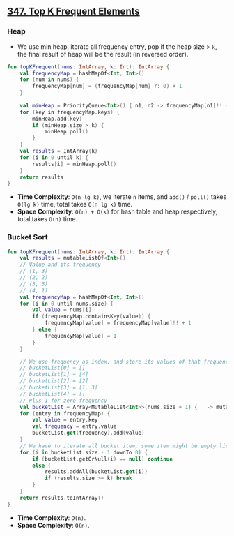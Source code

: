 ## [347. Top K Frequent Elements](https://leetcode.com/problems/top-k-frequent-elements/)

### Heap
* We use min heap, iterate all frequency entry, pop if the heap size > `k`, the final result of heap will be the result (in reversed order).

```kotlin
fun topKFrequent(nums: IntArray, k: Int): IntArray {
    val frequencyMap = hashMapOf<Int, Int>()
    for (num in nums) {
        frequencyMap[num] = (frequencyMap[num] ?: 0) + 1
    }
    
    val minHeap = PriorityQueue<Int>() { n1, n2 -> frequencyMap[n1]!! - frequencyMap[n2]!! }
    for (key in frequencyMap.keys) {
        minHeap.add(key)
        if (minHeap.size > k) {
            minHeap.poll()
        }
    }
    val results = IntArray(k)
    for (i in 0 until k) {
        results[i] = minHeap.poll()
    }
    return results
}
```

* **Time Complexity**: `O(n lg k)`, we iterate `n` items, and `add()` / `poll()` takes `O(lg k)` time, total takes `O(n lg k)` time.
* **Space Complexity**: `O(n) + O(k)` for hash table and heap respectively, total takes `O(n)` time.

### Bucket Sort
```kotlin
fun topKFrequent(nums: IntArray, k: Int): IntArray {
    val results = mutableListOf<Int>()
    // Value and its frequency
    // (1, 3)
    // (2, 2)
    // (3, 3)
    // (4, 1)
    val frequencyMap = hashMapOf<Int, Int>()
    for (i in 0 until nums.size) {
        val value = nums[i]
        if (frequencyMap.containsKey(value)) {
            frequencyMap[value] = frequencyMap[value]!! + 1
        } else {
            frequencyMap[value] = 1
        }
    }

    // We use frequency as index, and store its values of that frequency
    // bucketList[0] = []
    // bucketList[1] = [4]
    // bucketList[2] = [2]
    // bucketList[3] = [1, 3]
    // bucketList[4] = []
    // Plus 1 for zero frequency
    val bucketList = Array<MutableList<Int>>(nums.size + 1) { _ -> mutableListOf() }
    for (entry in frequencyMap) {
        val value = entry.key
        val frequency = entry.value
        bucketList.get(frequency).add(value)
    }
    // We have to iterate all bucket item, some item might be empty list.
    for (i in bucketList.size - 1 downTo 0) {
        if (bucketList.getOrNull(i) == null) continue
        else {
            results.addAll(bucketList.get(i))
            if (results.size >= k) break
        }
    }
    return results.toIntArray()
}
```

* **Time Complexity**: `O(n)`.
* **Space Complexity**: `O(n)`.